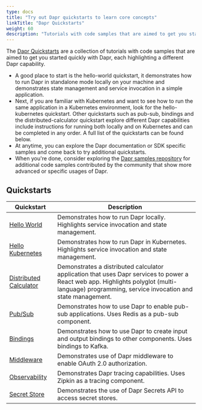 ```yaml
---
type: docs
title: "Try out Dapr quickstarts to learn core concepts"
linkTitle: "Dapr Quickstarts"
weight: 60
description: "Tutorials with code samples that are aimed to get you started quickly with Dapr"
---
```


The [Dapr Quickstarts](https://github.com/dapr/quickstarts/tree/v1.0.0-rc.1) are a collection of tutorials with code samples that are aimed to get you started quickly with Dapr, each highlighting a different Dapr capability.

- A good place to start is the hello-world quickstart, it demonstrates how to run Dapr in standalone mode locally on your machine and demonstrates state management and service invocation in a simple application.
- Next, if you are familiar with Kubernetes and want to see how to run the same application in a Kubernetes environment, look for the hello-kubernetes quickstart. Other quickstarts such as pub-sub, bindings and the distributed-calculator quickstart explore different Dapr capabilities include instructions for running both locally and on Kubernetes and can be completed in any order. A full list of the quickstarts can be found below.
- At anytime, you can explore the Dapr documentation or SDK specific samples and come back to try additional quickstarts.
- When you're done, consider exploring the [Dapr samples repository](https://github.com/dapr/samples) for additional code samples contributed by the community that show more advanced or specific usages of Dapr.

## Quickstarts

| Quickstart               | Description                                                                                                                                                                                    |
|--------------------------|------------------------------------------------------------------------------------------------------------------------------------------------------------------------------------------------|
| [Hello World](https://github.com/dapr/quickstarts/tree/v1.0.0-rc.1/hello-world)            | Demonstrates how to run Dapr locally. Highlights service invocation and state management.                                                                                                      |
| [Hello Kubernetes](https://github.com/dapr/quickstarts/tree/v1.0.0-rc.1/hello-kubernetes)       | Demonstrates how to run Dapr in Kubernetes. Highlights service invocation and state management.                                                                                                |
| [Distributed Calculator](https://github.com/dapr/quickstarts/tree/v1.0.0-rc.1/distributed-calculator) | Demonstrates a distributed calculator application that uses Dapr services to power a React web app. Highlights polyglot (multi-language) programming, service invocation and state management. |
| [Pub/Sub](https://github.com/dapr/quickstarts/tree/v1.0.0-rc.1/pub-sub)                | Demonstrates how to use Dapr to enable pub-sub applications. Uses Redis as a pub-sub component.                                                                                          |
| [Bindings](https://github.com/dapr/quickstarts/tree/v1.0.0-rc.1/bindings)            | Demonstrates how to use Dapr to create input and output bindings to other components. Uses bindings to Kafka.                                                                            |
| [Middleware](https://github.com/dapr/quickstarts/tree/v1.0.0-rc.1/middleware) | Demonstrates use of Dapr middleware to enable OAuth 2.0 authorization. |
| [Observability](https://github.com/dapr/quickstarts/tree/v1.0.0-rc.1/observability) | Demonstrates Dapr tracing capabilities. Uses Zipkin as a tracing component. |
| [Secret Store](https://github.com/dapr/quickstarts/tree/v1.0.0-rc.1/secretstore) | Demonstrates the use of Dapr Secrets API to access secret stores. |
